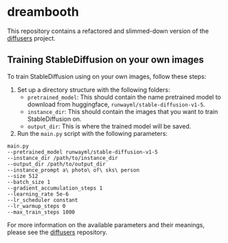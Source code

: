 
# dreambooth

This repository contains a refactored and slimmed-down version of the [diffusers](https://github.com/ShivamShrirao/diffusers) project.

## Training StableDiffusion on your own images

To train StableDiffusion using on your own images, follow these steps:

1. Set up a directory structure with the following folders:
    * `pretrained_model`: This should contain the name pretrained model to download from huggingface, `runwayml/stable-diffusion-v1-5`.
    * `instance_dir`: This should contain the images that you want to train StableDiffusion on.
    * `output_dir`: This is where the trained model will be saved.
2. Run the `main.py` script with the following parameters:

```
main.py
--pretrained_model runwayml/stable-diffusion-v1-5
--instance_dir /path/to/instance_dir
--output_dir /path/to/output_dir
--instance_prompt a\ photo\ of\ sks\ person
--size 512
--batch_size 1
--gradient_accumulation_steps 1
--learning_rate 5e-6
--lr_scheduler constant
--lr_warmup_steps 0
--max_train_steps 1000
```

For more information on the available parameters and their meanings, please see the [diffusers](https://github.com/ShivamShrirao/diffusers) repository.